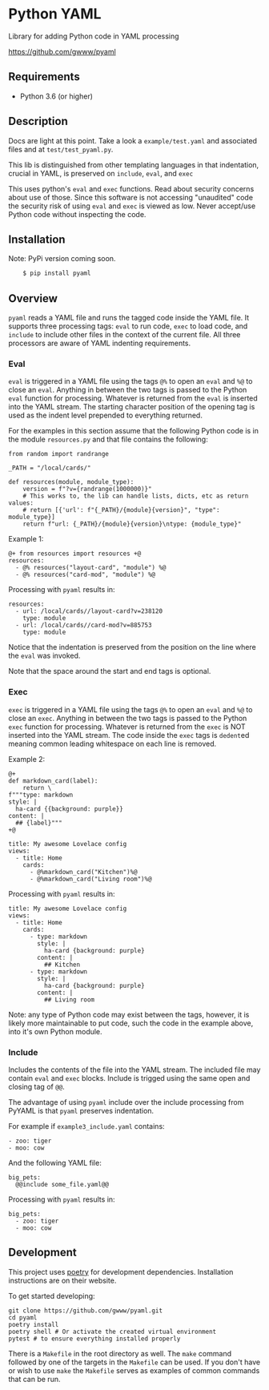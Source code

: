 # Python YAML

Library for adding Python code in YAML processing

https://github.com/gwww/pyaml

## Requirements

- Python 3.6 (or higher)

## Description

Docs are light at this point. Take a look a `example/test.yaml` and associated
files and at `test/test_pyaml.py`.

This lib is distinguished from other templating languages in that
indentation, crucial in YAML, is preserved on `include`, `eval`, and `exec`

This uses python's `eval` and `exec` functions. Read about security concerns
about use of those. Since this software is not accessing "unaudited" code the
security risk of using `eval` and `exec` is viewed as low. Never accept/use
Python code without inspecting the code.

## Installation

Note: PyPi version coming soon.

```bash
    $ pip install pyaml
```

## Overview

`pyaml` reads a YAML file and runs the tagged code inside the YAML file. It 
supports three processing tags: `eval` to run code, `exec` to load code, and `include` to include other files in the context of the current file. All three
processors are aware of YAML indenting requirements.

### Eval

`eval` is triggered in a YAML file using the tags `@%` to open an `eval` and `%@`
to close an `eval`. Anything in between the two tags is passed to the Python `eval`
function for processing. Whatever is returned from the `eval` is inserted into
the YAML stream. The starting character position of the opening tag is used as
the indent level prepended to everything returned.

For the examples in this section assume that the following Python code
is in the module `resources.py` and that file contains the following:
```
from random import randrange

_PATH = "/local/cards/"

def resources(module, module_type):
    version = f"?v={randrange(1000000)}"
    # This works to, the lib can handle lists, dicts, etc as return values:
    # return [{'url': f"{_PATH}/{module}{version}", "type": module_type}]
    return f"url: {_PATH}/{module}{version}\ntype: {module_type}"
```

Example 1:
```
@+ from resources import resources +@
resources:
  - @% resources("layout-card", "module") %@
  - @% resources("card-mod", "module") %@
```

Processing with `pyaml` results in:
```
resources:
  - url: /local/cards//layout-card?v=238120
    type: module
  - url: /local/cards//card-mod?v=885753
    type: module
```

Notice that the indentation is preserved from the position on the line where
the `eval` was invoked.

Note that the space around the start and end tags is optional.

### Exec

`exec` is triggered in a YAML file using the tags `@%` to open an `eval` and `%@`
to close an `exec`. Anything in between the two tags is passed to the Python `exec`
function for processing. Whatever is returned from the `exec` is NOT inserted into
the YAML stream. The code inside the `exec` tags is `dedent`ed meaning 
common leading whitespace on each line is removed.

Example 2:
```
@+
def markdown_card(label):
    return \
f"""type: markdown
style: |
  ha-card {{background: purple}}
content: |
  ## {label}"""
+@

title: My awesome Lovelace config
views:
  - title: Home
    cards:
      - @%markdown_card("Kitchen")%@
      - @%markdown_card("Living room")%@
```

Processing with `pyaml` results in:
```
title: My awesome Lovelace config
views:
  - title: Home
    cards:
      - type: markdown
        style: |
          ha-card {background: purple}
        content: |
          ## Kitchen
      - type: markdown
        style: |
          ha-card {background: purple}
        content: |
          ## Living room
```

Note: any type of Python code may exist between the tags, however,
it is likely more maintainable to put code, such the code in the
example above, into it's own Python module.

### Include

Includes the contents of the file into the YAML stream. The included file
may contain `eval` and `exec` blocks. Include is trigged using the same
open and closing tag of `@@`.

The advantage of using `pyaml` include over the include processing from PyYAML
is that `pyaml` preserves indentation.

For example if `example3_include.yaml` contains:
```
- zoo: tiger
- moo: cow
```

And the following YAML file:
```
big_pets:
  @@include some_file.yaml@@
```

Processing with `pyaml` results in:
```
big_pets:
  - zoo: tiger
  - moo: cow
```

## Development

This project uses [poetry](https://poetry.eustace.io/) for development dependencies. Installation instructions are on their website.

To get started developing:

```
git clone https://github.com/gwww/pyaml.git
cd pyaml
poetry install
poetry shell # Or activate the created virtual environment
pytest # to ensure everything installed properly
```

There is a `Makefile` in the root directory as well. The `make` command
followed by one of the targets in the `Makefile` can be used. If you don't
have or wish to use `make` the `Makefile` serves as examples of common
commands that can be run.
